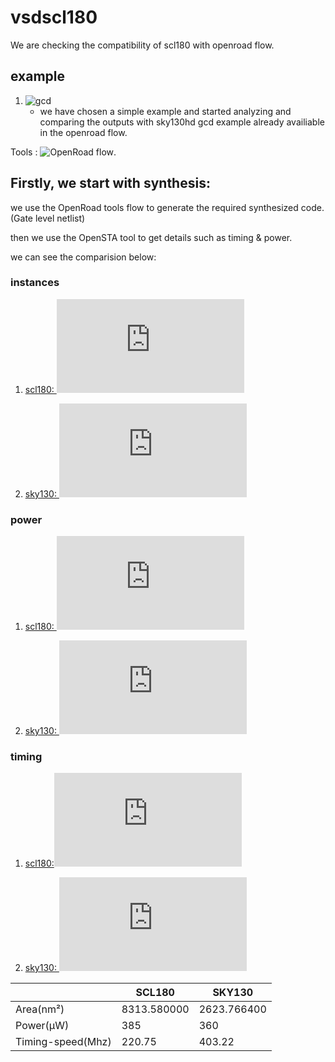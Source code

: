 # vsdscl180

We are checking the compatibility of scl180 with openroad flow.

## example 
  1. ![gcd](https://github.com/vsdip/vsdscl180/blob/main/synthesis/scl180/1_1_yosys.v)
     - we have chosen a simple example and started analyzing and comparing the outputs with sky130hd gcd example already availiable in the openroad flow.

Tools : ![OpenRoad flow](https://github.com/The-OpenROAD-Project/OpenROAD-flow-scripts).

## Firstly, we start with synthesis:

we use the OpenRoad tools flow to generate the required synthesized code.(Gate level netlist)

then we use the OpenSTA tool to get details such as timing & power.

we can see the comparision below:

### instances 
1. <ins>scl180: ![stats](https://github.com/vsdip/vsdscl180/blob/83f85ed33278ba3519867a79d0f2ba641ea1c1a4/synthesis/scl180/synth_stat.txt)</ins>
   
2. <ins>sky130: ![stats](https://github.com/vsdip/vsdscl180/blob/83f85ed33278ba3519867a79d0f2ba641ea1c1a4/synthesis/sky130/synth_stat.txt)</ins>

### power 
1. <ins>scl180: ![power_report](https://github.com/vsdip/vsdscl180/blob/83f85ed33278ba3519867a79d0f2ba641ea1c1a4/synthesis/scl180/power_scl.txt)</ins>
 
2. <ins>sky130: ![power_report](https://github.com/vsdip/vsdscl180/blob/83f85ed33278ba3519867a79d0f2ba641ea1c1a4/synthesis/sky130/power_sky.txt)</ins>


### timing 
1. <ins>scl180:![timing_report](https://github.com/vsdip/vsdscl180/blob/83f85ed33278ba3519867a79d0f2ba641ea1c1a4/synthesis/scl180/timing_details_scl130.txt)</ins>

2. <ins>sky130: ![timing_report](https://github.com/vsdip/vsdscl180/blob/83f85ed33278ba3519867a79d0f2ba641ea1c1a4/synthesis/sky130/timing_details_sky130.txt)</ins>



|                 |SCL180                         |SKY130                        |
|-----------------|-------------------------------|----------------------------- |
|Area(nm²)        |      8313.580000              |    2623.766400               |
|Power(μW)        |      385                      |    360                       |
|Timing-speed(Mhz)|      220.75                   |    403.22                    |
  


